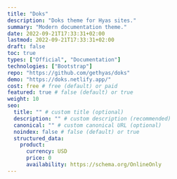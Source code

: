 ```yaml
---
title: "Doks"
description: "Doks theme for Hyas sites."
summary: "Modern documentation theme."
date: 2022-09-21T17:33:31+02:00
lastmod: 2022-09-21T17:33:31+02:00
draft: false
toc: true
types: ["Official", "Documentation"]
technologies: ["Bootstrap"]
repo: "https://github.com/gethyas/doks"
demo: "https://doks.netlify.app/"
cost: free # free (default) or paid
featured: true # false (default) or true
weight: 10
seo:
  title: "" # custom title (optional)
  description: "" # custom description (recommended)
  canonical: "" # custom canonical URL (optional)
  noindex: false # false (default) or true
  structured_data:
    product:
      currency: USD
      price: 0
      availability: https://schema.org/OnlineOnly
---
```

